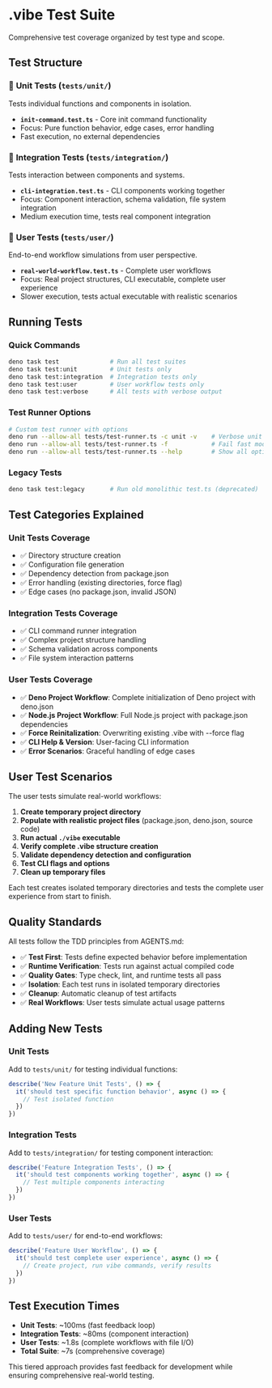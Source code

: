# .vibe Test Suite

Comprehensive test coverage organized by test type and scope.

## Test Structure

### 🔬 **Unit Tests** (`tests/unit/`)

Tests individual functions and components in isolation.

- **`init-command.test.ts`** - Core init command functionality
- Focus: Pure function behavior, edge cases, error handling
- Fast execution, no external dependencies

### 🔗 **Integration Tests** (`tests/integration/`)

Tests interaction between components and systems.

- **`cli-integration.test.ts`** - CLI components working together
- Focus: Component interaction, schema validation, file system integration
- Medium execution time, tests real component integration

### 👤 **User Tests** (`tests/user/`)

End-to-end workflow simulations from user perspective.

- **`real-world-workflow.test.ts`** - Complete user workflows
- Focus: Real project structures, CLI executable, complete user experience
- Slower execution, tests actual executable with realistic scenarios

## Running Tests

### Quick Commands

```bash
deno task test              # Run all test suites
deno task test:unit         # Unit tests only  
deno task test:integration  # Integration tests only
deno task test:user         # User workflow tests only
deno task test:verbose      # All tests with verbose output
```

### Test Runner Options

```bash
# Custom test runner with options
deno run --allow-all tests/test-runner.ts -c unit -v    # Verbose unit tests
deno run --allow-all tests/test-runner.ts -f            # Fail fast mode
deno run --allow-all tests/test-runner.ts --help        # Show all options
```

### Legacy Tests

```bash
deno task test:legacy       # Run old monolithic test.ts (deprecated)
```

## Test Categories Explained

### Unit Tests Coverage

- ✅ Directory structure creation
- ✅ Configuration file generation
- ✅ Dependency detection from package.json
- ✅ Error handling (existing directories, force flag)
- ✅ Edge cases (no package.json, invalid JSON)

### Integration Tests Coverage

- ✅ CLI command runner integration
- ✅ Complex project structure handling
- ✅ Schema validation across components
- ✅ File system interaction patterns

### User Tests Coverage

- ✅ **Deno Project Workflow**: Complete initialization of Deno project with deno.json
- ✅ **Node.js Project Workflow**: Full Node.js project with package.json dependencies
- ✅ **Force Reinitalization**: Overwriting existing .vibe with --force flag
- ✅ **CLI Help & Version**: User-facing CLI information
- ✅ **Error Scenarios**: Graceful handling of edge cases

## User Test Scenarios

The user tests simulate real-world workflows:

1. **Create temporary project directory**
2. **Populate with realistic project files** (package.json, deno.json, source code)
3. **Run actual `./vibe` executable**
4. **Verify complete .vibe structure creation**
5. **Validate dependency detection and configuration**
6. **Test CLI flags and options**
7. **Clean up temporary files**

Each test creates isolated temporary directories and tests the complete user experience from start to finish.

## Quality Standards

All tests follow the TDD principles from AGENTS.md:

- ✅ **Test First**: Tests define expected behavior before implementation
- ✅ **Runtime Verification**: Tests run against actual compiled code
- ✅ **Quality Gates**: Type check, lint, and runtime tests all pass
- ✅ **Isolation**: Each test runs in isolated temporary directories
- ✅ **Cleanup**: Automatic cleanup of test artifacts
- ✅ **Real Workflows**: User tests simulate actual usage patterns

## Adding New Tests

### Unit Tests

Add to `tests/unit/` for testing individual functions:

```typescript
describe('New Feature Unit Tests', () => {
  it('should test specific function behavior', async () => {
    // Test isolated function
  })
})
```

### Integration Tests

Add to `tests/integration/` for testing component interaction:

```typescript
describe('Feature Integration Tests', () => {
  it('should test components working together', async () => {
    // Test multiple components interacting
  })
})
```

### User Tests

Add to `tests/user/` for end-to-end workflows:

```typescript
describe('Feature User Workflow', () => {
  it('should test complete user experience', async () => {
    // Create project, run vibe commands, verify results
  })
})
```

## Test Execution Times

- **Unit Tests**: ~100ms (fast feedback loop)
- **Integration Tests**: ~80ms (component interaction)
- **User Tests**: ~1.8s (complete workflows with file I/O)
- **Total Suite**: ~7s (comprehensive coverage)

This tiered approach provides fast feedback for development while ensuring comprehensive real-world testing.
